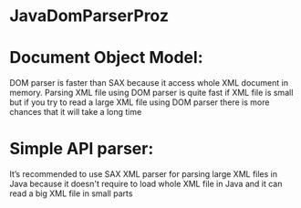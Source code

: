 # JavaDomParserProz

# Document Object Model: 
DOM parser is faster than SAX because it access whole XML document in memory.
Parsing XML file using DOM parser is quite fast if XML file is small but if you try to
read a large XML file using DOM parser there is more chances that it will take a long time

# Simple API parser:
It’s recommended to use SAX XML parser for parsing large XML files in Java
because it doesn't require to load whole XML file in Java and it can read a big XML file in small parts
